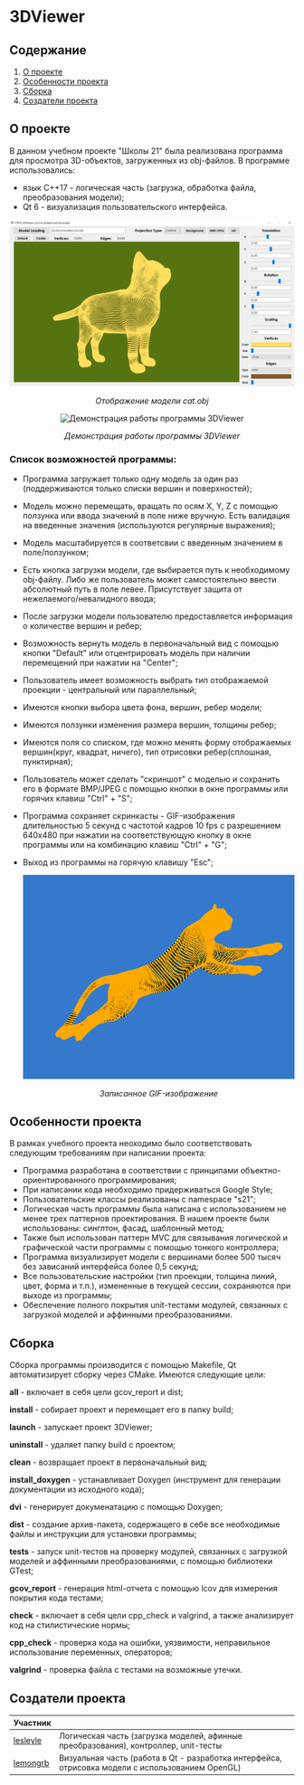 # 3DViewer

## Содержание
1. [О проекте](#о-проекте)
2. [Особенности проекта](#особенности-проекта)
3. [Сборка](#сборка)
4. [Создатели проекта](#создатели-проекта)

## О проекте

В данном учебном проекте "Школы 21" была реализована программа для просмотра 3D-объектов, загруженных из obj-файлов. В программе использовались:
* язык C++17 - логическая часть (загрузка, обработка файла, преобразования модели);
* Qt 6 - визуализация пользовательского интерфейса.

<div align=center>

![Отображение модели cat.obj](images/cat.png)

*Отображение модели cat.obj*
</div>

<div align=center>

![Демонстрация работы программы 3DViewer](images/cube.gif)

*Демонстрация работы программы 3DViewer*
</div>

### Список возможностей программы:

* Программа загружает только одну модель за один раз (поддерживаются только списки вершин и поверхностей);
* Модель можно перемещать, вращать по осям X, Y, Z с помощью ползунка или ввода значений в поле ниже вручную. Есть валидация на введенные значения (используются регулярные выражения);
* Модель масштабируется в соответсвии с введенным значением в поле/ползунком;
* Есть кнопка загрузки модели, где выбирается путь к необходимому obj-файлу. Либо же пользователь может самостоятельно ввести абсолютный путь в поле левее. Присутствует защита от нежелаемого/невалидного ввода;
* После загрузки модели пользователю предоставляется информация о количестве вершин и ребер;
* Возможность вернуть модель в первоначальный вид с помощью кнопки "Default" или отцентрировать модель при наличии перемещений при нажатии на "Center";
* Пользователь имеет возможность выбрать тип отображаемой проекции - центральный или параллельный;
* Имеются кнопки выбора цвета фона, вершин, ребер модели;
* Имеются ползунки изменения размера вершин, толщины ребер;
* Имеются поля со списком, где можно менять форму отображаемых вершин(круг, квадрат, ничего), тип отрисовки ребер(сплошная, пунктирная);
* Пользователь может сделать "скриншот" с моделью и сохранить его в формате BMP/JPEG с помощью кнопки в окне программы или горячих клавиш "Сtrl" + "S";
* Программа сохраняет скринкасты - GIF-изображения длительностью 5 секунд с частотой кадров 10 fps с разрешением 640x480 при нажатии на соответствующую кнопку в окне программы или на комбинацию клавиш "Ctrl" + "G";
* Выход из программы на горячую клавишу "Esc";

	<div align=center>

	![Записанное GIF-изображение](images/cheetah.gif)

	*Записанное GIF-изображение*
	</div>


## Особенности проекта

В рамках учебного проекта неоходимо было соответствовать следующим требованиям при написании проекта:

* Программа разработана в соответствии с принципами объектно-ориентированного программирования;
* При написании кода необходимо придерживаться Google Style;
* Пользовательские классы реализованы с namespace "s21";
* Логическая часть программы была написана с использованием не менее трех паттернов проектирования. В нашем проекте были использованы: синглтон, фасад, шаблонный метод;
* Также был использован паттерн MVC для связывания логической и графической части программы с помощью тонкого контроллера;
* Программа визуализирует модели с вершинами более 500 тысяч без зависаний интерфейса более 0,5 секунд;
* Все пользовательские настройки (тип проекции, толщина линий, цвет, форма и т.п.), измененные в текущей сессии, сохраняются при выходе из программы;
* Обеспечение полного покрытия unit-тестами модулей, связанных с загрузкой моделей и аффинными преобразованиями.


## Сборка

Сборка программы производится с помощью Makefile, Qt автоматизирует сборку через CMake. Имеются следующие цели:

**all** - включает в себя цели gcov_report и dist;

**install** - собирает проект и перемещает его в папку build;

**launch** - запускает проект 3DViewer;

**uninstall** - удаляет папку build с проектом;

**clean** - возвращает проект в первоначальный вид;

**install_doxygen** - устанавливает Doxygen (инструмент для генерации документации из исходного кода);

**dvi** - генерирует докуменатацию с помощью Doxygen;

**dist** - создание архив-пакета, содержащего в себе все необходимые файлы и инструкции для установки программы;

**tests** - запуск unit-тестов на проверку модулей, связанных с загрузкой моделей и аффинными преобразованиями, с помощью библиотеки GTest;

**gcov_report** - генерация html-отчета с помощью lcov для измерения покрытия кода тестами;

**check** - включает в себя цели cpp_check и valgrind, а также анализирует код на стилистические нормы; 

**cpp_check** - проверка кода на ошибки, уязвимости, неправильное использование переменных, операторов;

**valgrind** - проверка файла с тестами на возможные утечки.

## Создатели проекта

| Участник      |            |
| ------------- | ------------------ |
| [lesleyle](https://github.com/IvanVito) | Логическая часть (загрузка моделей, афинные преобразования), контроллер, unit-тесты    |
| [lemongrb](https://github.com/Shyrasya) | Визуальная часть (работа в Qt - разработка интерфейса, отрисовка модели с использованием OpenGL) |
